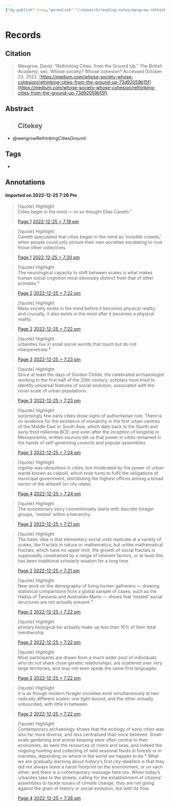 ```yaml
---
{"dg-publish":true,"permalink":"/research/reading-notes/wengrow-rethinking-cities-ground/","tags":["gardenEntry"]}
---
```



# Records
## Citation
> Wengrow, David. “Rethinking Cities, from the Ground Up.” _The British Academy_, sec. Whose society? Whose cohesion? Accessed October 23, 2022. [https://medium.com/whose-society-whose-cohesion/rethinking-cities-from-the-ground-up-73d92059b15f](https://medium.com/whose-society-whose-cohesion/rethinking-cities-from-the-ground-up-73d92059b15f).

## Abstract
>## Citekey
- @wengrowRethinkingCitiesGround

## Tags
-

## Annotations


#### Imported on 2022-12-25 7:26 Pm

> [!quote] Highlight  
> Cities begin in the mind — or so thought Elias Canetti.¹
>
> [Page 1](zotero://open-pdf/library/items/CC7SEZZN?page=1) [2022-12-25 > 7:19 pm](2022-12-25#7:19%20pm)

> [!quote] Highlight  
> Canetti speculated that cities began in the mind as ‘invisible crowds,’ when people could only picture their own societies escalating to rival those other collectives.
>
> [Page 1](zotero://open-pdf/library/items/CC7SEZZN?page=1) [2022-12-25 > 7:20 pm](2022-12-25#7:20%20pm)

> [!quote] Highlight  
> The neurological capacity to shift between scales is what makes human social cognition most obviously distinct from that of other primates.⁴
>
> [Page 2](zotero://open-pdf/library/items/CC7SEZZN?page=2) [2022-12-25 > 7:22 pm](2022-12-25#7:22%20pm)

> [!quote] Highlight  
> Mass society exists in the mind before it becomes physical reality; and crucially, it also exists in the mind after it becomes a physical reality.
>
> [Page 2](zotero://open-pdf/library/items/CC7SEZZN?page=2) [2022-12-25 > 7:22 pm](2022-12-25#7:22%20pm)

> [!quote] Highlight  
> urbanites live in small social worlds that touch but do not interpenetrate.⁵
>
> [Page 3](zotero://open-pdf/library/items/CC7SEZZN?page=3) [2022-12-25 > 7:23 pm](2022-12-25#7:23%20pm)

> [!quote] Highlight  
> Since at least the days of Gordon Childe, the celebrated archaeologist working in the first half of the 20th century, scholars have tried to identify universal features of social evolution, associated with the novel scale of urban populations.
>
> [Page 3](zotero://open-pdf/library/items/CC7SEZZN?page=3) [2022-12-25 > 7:23 pm](2022-12-25#7:23%20pm)

> [!quote] Highlight  
> surprisingly few early cities show signs of authoritarian rule. There is no evidence for the existence of monarchy in the first urban centres of the Middle East or South Asia, which date back to the fourth and early third millennia BCE; and even after the inception of kingship in Mesopotamia, written sources tell us that power in cities remained in the hands of self-governing councils and popular assemblies
>
> [Page 3](zotero://open-pdf/library/items/CC7SEZZN?page=3) [2022-12-25 > 7:24 pm](2022-12-25#7:24%20pm)

> [!quote] Highlight  
> ingship was ubiquitous in cities, but moderated by the power of urban wards known as calpolli, which took turns to fulfil the obligations of municipal government, distributing the highest offices among a broad sector of the altepetl (or city-state).
>
> [Page 4](zotero://open-pdf/library/items/CC7SEZZN?page=4) [2022-12-25 > 7:24 pm](2022-12-25#7:24%20pm)

> [!quote] Highlight  
> The evolutionary story conventionally starts with discrete forager groups, ‘nested’ within a hierarchy.
>
> [Page 2](zotero://open-pdf/library/items/CC7SEZZN?page=2) [2022-12-25 > 7:21 pm](2022-12-25#7:21%20pm)

> [!quote] Highlight  
> The basic idea is that elementary social units replicate at a variety of scales, like fractals in nature or mathematics; but unlike mathematical fractals, which have no upper limit, the growth of social fractals is supposedly constrained by a range of inherent factors, or at least this has been traditional scholarly wisdom for a long time.
>
> [Page 2](zotero://open-pdf/library/items/CC7SEZZN?page=2) [2022-12-25 > 7:21 pm](2022-12-25#7:21%20pm)

> [!quote] Highlight  
> New work on the demography of living hunter-gatherers — drawing statistical comparisons from a global sample of cases, such as the Hadza of Tanzania and Australian Martu — shows that ‘nested’ social structures are not actually present.³
>
> [Page 2](zotero://open-pdf/library/items/CC7SEZZN?page=2) [2022-12-25 > 7:22 pm](2022-12-25#7:22%20pm)

> [!quote] Highlight  
> primary biological kin actually make up less than 10% of their total membership
>
> [Page 2](zotero://open-pdf/library/items/CC7SEZZN?page=2) [2022-12-25 > 7:22 pm](2022-12-25#7:22%20pm)

> [!quote] Highlight  
> Most participants are drawn from a much wider pool of individuals who do not share close genetic relationships, are scattered over very large territories, and may not even speak the same first languages.
>
> [Page 2](zotero://open-pdf/library/items/CC7SEZZN?page=2) [2022-12-25 > 7:22 pm](2022-12-25#7:22%20pm)

> [!quote] Highlight  
> It is as though modern forager societies exist simultaneously at two radically different scales: one tight-bound, and the other virtually unbounded, with little in between.
>
> [Page 2](zotero://open-pdf/library/items/CC7SEZZN?page=2) [2022-12-25 > 7:22 pm](2022-12-25#7:22%20pm)

> [!quote] Highlight  
> Contemporary archaeology shows that the ecology of early cities was also far more diverse, and less centralised than once believed. Small-scale gardening and animal keeping were often central to their economies, as were the resources of rivers and seas, and indeed the ongoing hunting and collecting of wild seasonal foods in forests or in marshes, depending on where in the world we happen to be.⁹ What we are gradually learning about history’s first city-dwellers is that they did not always leave a harsh footprint on the environment, or on each other; and there is a contemporary message here too. When today’s urbanites take to the streets, calling for the establishment of citizens’ assemblies to tackle issues of climate change, they are not going against the grain of history or social evolution, but with its flow.
>
> [Page 4](zotero://open-pdf/library/items/CC7SEZZN?page=4) [2022-12-25 > 7:26 pm](2022-12-25#7:26%20pm)





